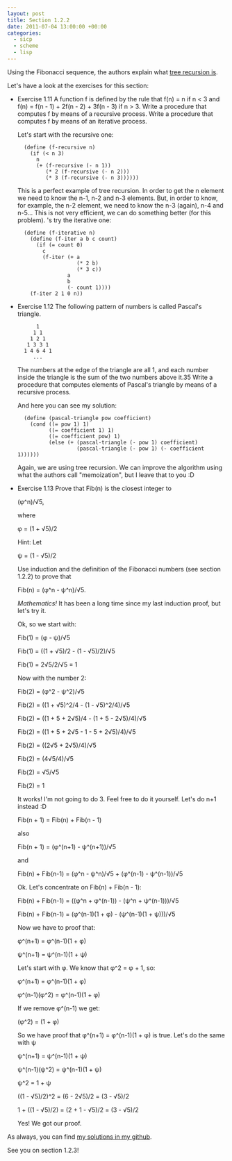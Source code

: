 ```yaml
---
layout: post
title: Section 1.2.2
date: 2011-07-04 13:00:00 +00:00
categories:
  - sicp
  - scheme
  - lisp
---
```

Using the Fibonacci sequence, the authors explain what [tree recursion is](http://mitpress.mit.edu/sicp/full-text/book/book-Z-H-11.html#%_sec_1.2.2).

Let's have a look at the exercises for this section:

- Exercise 1.11 A function f is defined by the rule that f(n) = n if n &lt; 3 and f(n) = f(n - 1) + 2f(n - 2) + 3f(n - 3) if n &gt; 3. Write a procedure that computes f by means of a recursive process. Write a procedure that computes f by means of an iterative process.

  Let's start with the recursive one:

        (define (f-recursive n)
          (if (< n 3)
            n
            (+ (f-recursive (- n 1))
               (* 2 (f-recursive (- n 2)))
               (* 3 (f-recursive (- n 3))))))

  This is a perfect example of tree recursion. In order to get the n element we need to know the n-1, n-2 and n-3 elements. But, in order to know, for example, the n-2 element, we need to know the n-3 (again), n-4 and n-5... This is not very efficient, we can do something better (for this problem). 's try the iterative one:

        (define (f-iterative n)
          (define (f-iter a b c count)
            (if (= count 0)
              c
              (f-iter (+ a
                         (* 2 b)
                         (* 3 c))
                      a
                      b
                      (- count 1))))
          (f-iter 2 1 0 n))

- Exercise 1.12 The following pattern of numbers is called Pascal's triangle.

            1
           1 1
          1 2 1
         1 3 3 1
        1 4 6 4 1
           ...

  The numbers at the edge of the triangle are all 1, and each number inside the triangle is the sum of the two numbers above it.35 Write a procedure that computes elements of Pascal's triangle by means of a recursive process.

  And here you can see my solution:

        (define (pascal-triangle pow coefficient)
          (cond ((= pow 1) 1)
                ((= coefficient 1) 1)
                ((= coefficient pow) 1)
                (else (+ (pascal-triangle (- pow 1) coefficient)
                         (pascal-triangle (- pow 1) (- coefficient 1))))))

  Again, we are using tree recursion. We can improve the algorithm using what the authors call "memoization", but I leave that to you :D

- Exercise 1.13 Prove that Fib(n) is the closest integer to

  (&phi;^n)/&radic;5,

  where

  &phi;  = (1 + &radic;5)/2

  Hint: Let

  &psi; = (1 - &radic;5)/2

  Use induction and the definition of the Fibonacci numbers (see section 1.2.2) to prove that

  Fib(n) = (&phi;^n - &psi;^n)/&radic;5.



  *Mathematics!* It has been a long time since my last induction proof, but let's try it.

  Ok, so we start with:

  Fib(1) = (&phi; - &psi;)/&radic;5

  Fib(1) = ((1 + &radic;5)/2 - (1 - &radic;5)/2)/&radic;5

  Fib(1) = 2&radic;5/2/&radic;5 = 1


  Now with the number 2:

  Fib(2) = (&phi;^2 - &psi;^2)/&radic;5

  Fib(2) = ((1 + &radic;5)^2/4 - (1 - &radic;5)^2/4)/&radic;5

  Fib(2) = ((1 + 5 + 2&radic;5)/4 - (1 + 5 - 2&radic;5)/4)/&radic;5

  Fib(2) = ((1 + 5 + 2&radic;5 - 1 - 5 + 2&radic;5)/4)/&radic;5

  Fib(2) = ((2&radic;5 + 2&radic;5)/4)/&radic;5

  Fib(2) = (4&radic;5/4)/&radic;5

  Fib(2) = &radic;5/&radic;5

  Fib(2) = 1


  It works! I'm not going to do 3. Feel free to do it yourself. Let's do n+1 instead :D

  Fib(n + 1) = Fib(n) + Fib(n - 1)

  also

  Fib(n + 1) = (&phi;^(n+1) - &psi;^(n+1))/&radic;5

  and

  Fib(n) + Fib(n-1) = (&phi;^n - &psi;^n)/&radic;5  + (&phi;^(n-1) - &psi;^(n-1))/&radic;5


  Ok. Let's concentrate on Fib(n) + Fib(n - 1):


  Fib(n) + Fib(n-1) = ((&phi;^n + &phi;^(n-1)) - (&psi;^n + &psi;^(n-1)))/&radic;5


  Fib(n) + Fib(n-1) = (&phi;^(n-1)(1 + &phi;) - (&psi;^(n-1)(1 + &psi;)))/&radic;5


  Now we have to proof that:

  &phi;^(n+1) = &phi;^(n-1)(1 + &phi;)

  &psi;^(n+1) = &psi;^(n-1)(1 + &psi;)


  Let's start with &phi;. We know that &phi;^2 = &phi; + 1, so:

  &phi;^(n+1) = &phi;^(n-1)(1 + &phi;)

  &phi;^(n-1)(&phi;^2) = &phi;^(n-1)(1 + &phi;)


  If we remove &phi;^(n-1) we get:

  (&phi;^2) = (1 + &phi;)

  So we have proof that &phi;^(n+1) = &phi;^(n-1)(1 + &phi;) is true. Let's do the same with &psi;


  &psi;^(n+1) = &psi;^(n-1)(1 + &psi;)

  &psi;^(n-1)(&psi;^2) = &psi;^(n-1)(1 + &psi;)

  &psi;^2 = 1 + &psi;

  ((1 - &radic;5)/2)^2 = (6 - 2&radic;5)/2 = (3 - &radic;5)/2

  1 + ((1 - &radic;5)/2) = (2 + 1 - &radic;5)/2 = (3 - &radic;5)/2


  Yes! We got our proof.

As always, you can find [my solutions in my github](https://github.com/plagelao/SICP/tree/master/exercises/chapter-1).

See you on section 1.2.3!

